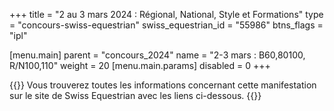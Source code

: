 +++
title = "2 au 3 mars 2024 : Régional, National, Style et Formations"
type = "concours-swiss-equestrian"
swiss_equestrian_id = "55986"
btns_flags = "ipl"

[menu.main]
  parent = "concours_2024"
  name = "2-3 mars : B60,80100, R/N100,110"
  weight = 20
  [menu.main.params]
    disabled = 0
+++

{{<admonition>}}
Vous trouverez toutes les informations concernant cette manifestation sur le site de Swiss Equestrian avec les liens ci-dessous.
{{</admonition>}}
